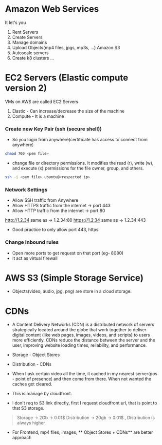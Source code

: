 # Amazon Web Services

It let's you

1. Rent Servers
2. Create Servers
3. Manage domains
4. Upload Objects(mp4 files, jpgs, mp3s, ...) Amazon S3
5. Autoscale servers
6. Create k8 clusters
   ...

# EC2 Servers (Elastic compute version 2)

VMs on AWS are called EC2 Servers

1. Elastic - Can increase/decrease the size of the machine
2. Compute - It is a machine

### Create new Key Pair (ssh (secure shell))

- So you login from anywhere(certificate has access to connect from anywhere)

```sh
chmod 700 <pem file>
```

- change file or directory permissions. It modifies the read (r), write (w), and execute (x) permissions for the file owner, group, and others.

```sh
ssh -i <pem file> ubuntu@<respected ip>
```

### Network Settings

- Allow SSH traffic from Anywhere
- Allow HTTPS traffic from the internet -> port 443
- Allow HTTP traffic from the internet -> port 80

http://1.2.34 same as -> 1.2.34:80
https://1.2.34 same as -> 1.2.34:443

- Good practice to only allow port 443, https

### Change Inbound rules

- Open more ports to get request on that port (eg- 8080)
- It act as virtual firewall

# AWS S3 (Simple Storage Service)

- Objects(video, audio, jpg, png) are store in a cloud storage.

# CDNs

- A Content Delivery Networks (CDN) is a distributed network of servers strategically located around the globe that work together to deliver digital content (like web pages, images, videos, and scripts) to users more efficiently. CDNs reduce the distance between the server and the user, improving website loading times, reliability, and performance.

- Storage - Object Stores
- Distribution - CDNs
- When I ask certain video all the time, it cached in my nearest server(pos - point of presence) and then come from there. When not wanted the caches got cleared.
- This is manage by cloudfront.
- I don't req to S3 link directly, first I request cloudfront url, that is point to that S3 storage.

> Storage -> 2Gb -> 0.01$
> Distribution -> 20gb -> 0.01$ , Distribution is always higher

- For Frontend, mp4 files, images, ** Object Stores + CDNs** are better approach 
